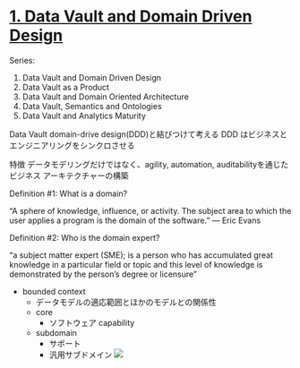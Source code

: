 # [1. Data Vault and Domain Driven Design](https://medium.com/snowflake/1-data-vault-and-domain-driven-design-d1f8c5a4ed2)

Series:
1. Data Vault and Domain Driven Design
2. Data Vault as a Product
3. Data Vault and Domain Oriented Architecture
4. Data Vault, Semantics and Ontologies
5. Data Vault and Analytics Maturity

Data Vault
domain-drive design(DDD)と結びつけて考える
DDD はビジネスとエンジニアリングをシンクロさせる

特徴
データモデリングだけではなく、agility, automation, auditabilityを通じたビジネス アーキテクチャーの構築

Definition #1: What is a domain?

“A sphere of knowledge, influence, or activity. The subject area to which the user applies a program is the domain of the software.” — Eric Evans

Definition #2: Who is the domain expert?

“a subject matter expert (SME); is a person who has accumulated great knowledge in a particular field or topic and this level of knowledge is demonstrated by the person’s degree or licensure”

- bounded context
  - データモデルの適応範囲とほかのモデルとの関係性
  - core
    - ソフトウェア capability
  - subdomain
    - サポート
    - 汎用サブドメイン
![](https://miro.medium.com/max/828/1*sCUxwBVlzpPijFPb-ntoVQ.webp)